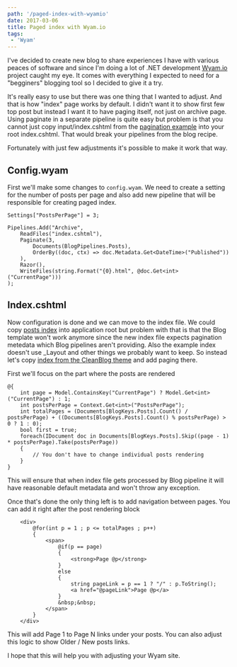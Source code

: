 ```yaml
---
path: '/paged-index-with-wyamio'
date: 2017-03-06
title: Paged index with Wyam.io
tags: 
 - 'Wyam'
---
```

I've decided to create new blog to share experiences I have with various peaces of software and since I'm doing a lot of .NET development [Wyam.io](http://wyam.io) project caught my eye. It comes with everything I expected to need for a "begginers" blogging tool so I decided to give it a try. 

It's really easy to use but there was one thing that I wanted to adjust. And that is how "index" page works by default. I didn't want it to show first few top post but instead I want it to have paging itself, not just on archive page. Using paginate in a separate pipeline is quite easy but problem is that you cannot just copy input/index.cshtml from the [pagination example](https://github.com/Wyamio/Wyam/tree/develop/examples/Pagination) into your root index.cshtml. That would break your pipelines from the blog recipe.

Fortunately with just few adjustments it's possible to make it work that way.

## Config.wyam

First we'll make some changes to `config.wyam`. We need to create a setting for the number of posts per page and also add new pipeline that will be responsible for creating paged index.

    Settings["PostsPerPage"] = 3;

    Pipelines.Add("Archive",
        ReadFiles("index.cshtml"),
        Paginate(3,
            Documents(BlogPipelines.Posts),
            OrderBy((doc, ctx) => doc.Metadata.Get<DateTime>("Published"))
        ),
        Razor(),
        WriteFiles(string.Format("{0}.html", @doc.Get<int>("CurrentPage")))
    );

## Index.cshtml

Now configuration is done and we can move to the index file. We could copy [posts index](https://github.com/Wyamio/Wyam/blob/develop/examples/Pagination/input/index.cshtml) into application root but problem with that is that the Blog template won't work anymore since the new index file expects pagination metedata which Blog pipelines aren't providing. Also the example index doesn't use _Layout and other things we probably want to keep. So instead let's copy [index from the CleanBlog theme](https://github.com/Wyamio/Wyam/blob/develop/themes/Blog/CleanBlog/index.cshtml) and add paging there.

First we'll focus on the part where the posts are rendered

    @{
        int page = Model.ContainsKey("CurrentPage") ? Model.Get<int>("CurrentPage") : 1;
        int postsPerPage = Context.Get<int>("PostsPerPage");
        int totalPages = (Documents[BlogKeys.Posts].Count() / postsPerPage) + ((Documents[BlogKeys.Posts].Count() % postsPerPage) > 0 ? 1 : 0);
        bool first = true;
        foreach(IDocument doc in Documents[BlogKeys.Posts].Skip((page - 1) * postsPerPage).Take(postsPerPage))
        {
            // You don't have to change individual posts rendering
        }
    }

This will ensure that when index file gets processed by Blog pipeline it will have reasonable default metadata and won't throw any exception.

Once that's done the only thing left is to add navigation between pages. You can add it right after the post rendering block

        <div>
            @for(int p = 1 ; p <= totalPages ; p++)
            {
                <span>
                    @if(p == page)
                    {
                        <strong>Page @p</strong>
                    }	
                    else
                    {
                        string pageLink = p == 1 ? "/" : p.ToString();
                        <a href="@pageLink">Page @p</a>
                    }
                    &nbsp;&nbsp;
                </span>
            }
        </div>

This will add Page 1 to Page N links under your posts. You can also adjust this logic to show Older / New posts links.

I hope that this will help you with adjusting your Wyam site.